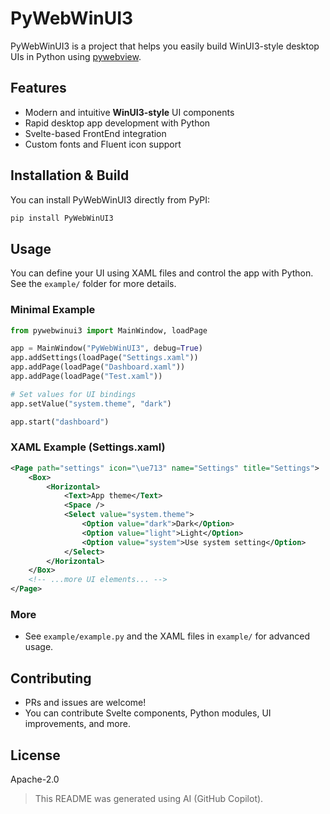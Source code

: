 
# PyWebWinUI3

PyWebWinUI3 is a project that helps you easily build WinUI3-style desktop UIs in Python using [pywebview](https://pywebview.flowrl.com/).

## Features
- Modern and intuitive **WinUI3-style** UI components
- Rapid desktop app development with Python
- Svelte-based FrontEnd integration
- Custom fonts and Fluent icon support

## Installation & Build
You can install PyWebWinUI3 directly from PyPI:
```bash
pip install PyWebWinUI3
```

## Usage
You can define your UI using XAML files and control the app with Python. See the `example/` folder for more details.

### Minimal Example
```python
from pywebwinui3 import MainWindow, loadPage

app = MainWindow("PyWebWinUI3", debug=True)
app.addSettings(loadPage("Settings.xaml"))
app.addPage(loadPage("Dashboard.xaml"))
app.addPage(loadPage("Test.xaml"))

# Set values for UI bindings
app.setValue("system.theme", "dark")

app.start("dashboard")
```

### XAML Example (Settings.xaml)
```xml
<Page path="settings" icon="\ue713" name="Settings" title="Settings">
	<Box>
		<Horizontal>
			<Text>App theme</Text>
			<Space />
			<Select value="system.theme">
				<Option value="dark">Dark</Option>
				<Option value="light">Light</Option>
				<Option value="system">Use system setting</Option>
			</Select>
		</Horizontal>
	</Box>
	<!-- ...more UI elements... -->
</Page>
```

### More
- See `example/example.py` and the XAML files in `example/` for advanced usage.

## Contributing
- PRs and issues are welcome!
- You can contribute Svelte components, Python modules, UI improvements, and more.

## License
Apache-2.0

> This README was generated using AI (GitHub Copilot).
